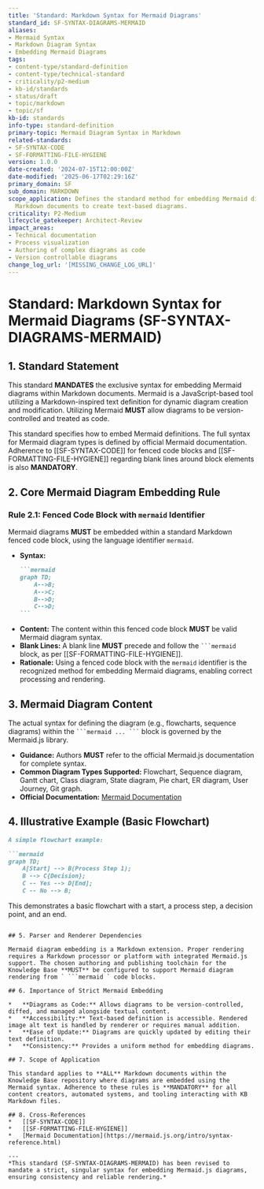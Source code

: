 ```yaml
---
title: 'Standard: Markdown Syntax for Mermaid Diagrams'
standard_id: SF-SYNTAX-DIAGRAMS-MERMAID
aliases:
- Mermaid Syntax
- Markdown Diagram Syntax
- Embedding Mermaid Diagrams
tags:
- content-type/standard-definition
- content-type/technical-standard
- criticality/p2-medium
- kb-id/standards
- status/draft
- topic/markdown
- topic/sf
kb-id: standards
info-type: standard-definition
primary-topic: Mermaid Diagram Syntax in Markdown
related-standards:
- SF-SYNTAX-CODE
- SF-FORMATTING-FILE-HYGIENE
version: 1.0.0
date-created: '2024-07-15T12:00:00Z'
date-modified: '2025-06-17T02:29:16Z'
primary_domain: SF
sub_domain: MARKDOWN
scope_application: Defines the standard method for embedding Mermaid diagrams within
  Markdown documents to create text-based diagrams.
criticality: P2-Medium
lifecycle_gatekeeper: Architect-Review
impact_areas:
- Technical documentation
- Process visualization
- Authoring of complex diagrams as code
- Version controllable diagrams
change_log_url: '[MISSING_CHANGE_LOG_URL]'
---
```

# Standard: Markdown Syntax for Mermaid Diagrams (SF-SYNTAX-DIAGRAMS-MERMAID)

## 1. Standard Statement

This standard **MANDATES** the exclusive syntax for embedding Mermaid diagrams within Markdown documents. Mermaid is a JavaScript-based tool utilizing a Markdown-inspired text definition for dynamic diagram creation and modification. Utilizing Mermaid **MUST** allow diagrams to be version-controlled and treated as code.

This standard specifies how to embed Mermaid definitions. The full syntax for Mermaid diagram types is defined by official Mermaid documentation. Adherence to [[SF-SYNTAX-CODE]] for fenced code blocks and [[SF-FORMATTING-FILE-HYGIENE]] regarding blank lines around block elements is also **MANDATORY**.

## 2. Core Mermaid Diagram Embedding Rule

### Rule 2.1: Fenced Code Block with `mermaid` Identifier
Mermaid diagrams **MUST** be embedded within a standard Markdown fenced code block, using the language identifier `mermaid`.
*   **Syntax:**
    ````markdown
    ```mermaid
    graph TD;
        A-->B;
        A-->C;
        B-->D;
        C-->D;
    ```
    ````
*   **Content:** The content within this fenced code block **MUST** be valid Mermaid diagram syntax.
*   **Blank Lines:** A blank line **MUST** precede and follow the ` ```mermaid ` block, as per [[SF-FORMATTING-FILE-HYGIENE]].
*   **Rationale:** Using a fenced code block with the `mermaid` identifier is the recognized method for embedding Mermaid diagrams, enabling correct processing and rendering.

## 3. Mermaid Diagram Content

The actual syntax for defining the diagram (e.g., flowcharts, sequence diagrams) within the ` ```mermaid ... ``` ` block is governed by the Mermaid.js library.
*   **Guidance:** Authors **MUST** refer to the official Mermaid.js documentation for complete syntax.
*   **Common Diagram Types Supported:** Flowchart, Sequence diagram, Gantt chart, Class diagram, State diagram, Pie chart, ER diagram, User Journey, Git graph.
*   **Official Documentation:** [Mermaid Documentation](https://mermaid.js.org/intro/syntax-reference.html)

## 4. Illustrative Example (Basic Flowchart)

```markdown
A simple flowchart example:

```mermaid
graph TD;
    A[Start] --> B(Process Step 1);
    B --> C{Decision};
    C -- Yes --> D[End];
    C -- No --> B;
```

This demonstrates a basic flowchart with a start, a process step, a decision point, and an end.
```

## 5. Parser and Renderer Dependencies

Mermaid diagram embedding is a Markdown extension. Proper rendering requires a Markdown processor or platform with integrated Mermaid.js support. The chosen authoring and publishing toolchain for the Knowledge Base **MUST** be configured to support Mermaid diagram rendering from ` ```mermaid ` code blocks.

## 6. Importance of Strict Mermaid Embedding

*   **Diagrams as Code:** Allows diagrams to be version-controlled, diffed, and managed alongside textual content.
*   **Accessibility:** Text-based definition is accessible. Rendered image alt text is handled by renderer or requires manual addition.
*   **Ease of Update:** Diagrams are quickly updated by editing their text definition.
*   **Consistency:** Provides a uniform method for embedding diagrams.

## 7. Scope of Application

This standard applies to **ALL** Markdown documents within the Knowledge Base repository where diagrams are embedded using the Mermaid syntax. Adherence to these rules is **MANDATORY** for all content creators, automated systems, and tooling interacting with KB Markdown files.

## 8. Cross-References
*   [[SF-SYNTAX-CODE]]
*   [[SF-FORMATTING-FILE-HYGIENE]]
*   [Mermaid Documentation](https://mermaid.js.org/intro/syntax-reference.html)

---
*This standard (SF-SYNTAX-DIAGRAMS-MERMAID) has been revised to mandate a strict, singular syntax for embedding Mermaid.js diagrams, ensuring consistency and reliable rendering.*
